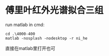 # 傅里叶红外光谱拟合三组

run matlab in cmd:
```
cd .\4000-400
matlab -nosplash -nodesktop -r ni_he
```
直接在matlab里打开也可